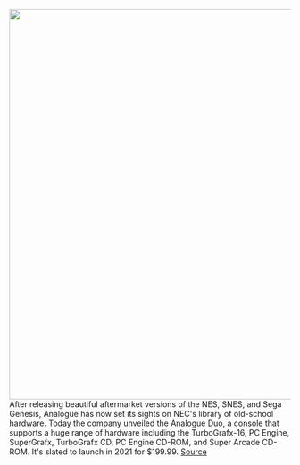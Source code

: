 <img src='https://cdn.vox-cdn.com/thumbor/sXBzFTJs-aeEg2-Q9PAjXJ4zuPY=/0x0:4000x2250/1200x800/filters:focal(1680x805:2320x1445)/cdn.vox-cdn.com/uploads/chorus_image/image/67642623/4_Hucards___FPGA_CD.0.png' width='700px' /><br/>
After releasing beautiful aftermarket versions of the NES, SNES, and Sega Genesis, Analogue has now set its sights on NEC's library of old-school hardware. Today the company unveiled the Analogue Duo, a console that supports a huge range of hardware including the TurboGrafx-16, PC Engine, SuperGrafx, TurboGrafx CD, PC Engine CD-ROM, and Super Arcade CD-ROM. It's slated to launch in 2021 for $199.99.
<a href='https://www.theverge.com/2020/10/16/21517472/analogue-duo-retro-console-nec-turbografx-price-release-date'> Source <a/>